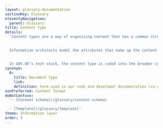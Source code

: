```yaml
---
layout: glossary-documentation
sectionKey: Glossary
eleventyNavigation:
  parent: Glossary
title: Content type
details:
  'Content types are a way of organising content that has a common structure and purpose. For example, if you had a group of content items that are all types of speech, you’d create a "speech" content type so they share a consistent structure and classification.
  
  
  Information architects model the attributes that make up the content types (including core content or metadata) and the relationships between content types.
  
  
  In GOV.UK’s tech stack, the content type is coded into the broader content schema.'
synonym: 
  0:
    title: Document type
    link: 
    definition: term used in our code and developer documentation (co-exists with content type)
nonPreferred: Content format
doNotConfuse:
  '- [Content schema](/glossary/content-schema)

  - [Template](/glossary/template)'
theme: Information layer
order: 3
---
```

